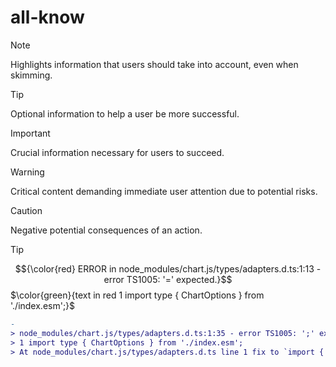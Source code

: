 # all-know
> [!NOTE]
> Highlights information that users should take into account, even when skimming.

> [!TIP]
> Optional information to help a user be more successful.

> [!IMPORTANT]
> Crucial information necessary for users to succeed.

> [!WARNING]
> Critical content demanding immediate user attention due to potential risks.

> [!CAUTION]
> Negative potential consequences of an action.

> [!TIP]
> $${\color{red} ERROR in node_modules/chart.js/types/adapters.d.ts:1:13 - error TS1005: '=' expected.}$$
$\color{green}{text in red 1 import type { ChartOptions } from './index.esm';}$
>
```diff
-  
> node_modules/chart.js/types/adapters.d.ts:1:35 - error TS1005: ';' expected.
> 1 import type { ChartOptions } from './index.esm';
> At node_modules/chart.js/types/adapters.d.ts line 1 fix to `import { ChartOptions } from './index.esm'`;
